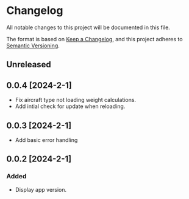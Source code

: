 # Changelog

All notable changes to this project will be documented in this file.

The format is based on [Keep a Changelog](https://keepachangelog.com/en/1.0.0/),
and this project adheres to [Semantic Versioning](https://semver.org/spec/v2.0.0.html).

## Unreleased

## 0.0.4 [2024-2-1]

- Fix aircraft type not loading weight calculations.
- Add intial check for update when reloading. 

## 0.0.3 [2024-2-1]

- Add basic error handling

## 0.0.2 [2024-2-1]

### Added

- Display app version.
